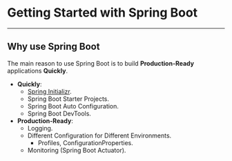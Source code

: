 # Getting Started with Spring Boot

---

## Why use Spring Boot

The main reason to use Spring Boot is to build **Production-Ready** applications **Quickly**.

- **Quickly**:
  - [Spring Initializr](https://start.spring.io/).
  - Spring Boot Starter Projects.
  - Spring Boot Auto Configuration.
  - Spring Boot DevTools.
- **Production-Ready**:
  - Logging.
  - Different Configuration for Different Environments.
    - Profiles, ConfigurationProperties.
  - Monitoring (Spring Boot Actuator).
